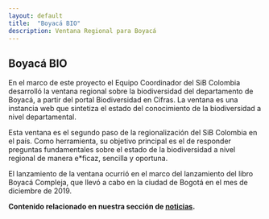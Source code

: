 ```yaml
---
layout: default
title:  "Boyacá BIO"
description: Ventana Regional para Boyacá
---
```


## Boyacá BIO

En el marco de este proyecto el Equipo Coordinador del SiB Colombia desarrolló la ventana regional sobre la biodiversidad del departamento de Boyacá, a partir del portal Biodiversidad en Cifras. La ventana es una instancia web que sintetiza el estado del conocimiento de la biodiversidad a nivel departamental.
 
Esta ventana es el segundo paso de la regionalización del SiB Colombia en el país. Como herramienta, su objetivo principal es el de responder preguntas fundamentales sobre el estado de la biodiversidad a nivel regional de manera e*ficaz, sencilla y oportuna.

El lanzamiento de la ventana ocurrió en el marco del lanzamiento del libro Boyacá Compleja, que llevó a cabo en la ciudad de Bogotá en el mes de diciembre de 2019.

**Contenido relacionado en nuestra sección de [noticias](https://biodiversidad.co/post/2018/taller-uptc/).**
